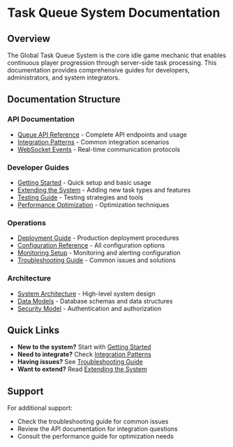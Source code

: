 # Task Queue System Documentation

## Overview

The Global Task Queue System is the core idle game mechanic that enables continuous player progression through server-side task processing. This documentation provides comprehensive guides for developers, administrators, and system integrators.

## Documentation Structure

### API Documentation
- [Queue API Reference](./api/QueueAPI.md) - Complete API endpoints and usage
- [Integration Patterns](./api/IntegrationPatterns.md) - Common integration scenarios
- [WebSocket Events](./api/WebSocketEvents.md) - Real-time communication protocols

### Developer Guides
- [Getting Started](./guides/GettingStarted.md) - Quick setup and basic usage
- [Extending the System](./guides/ExtendingSystem.md) - Adding new task types and features
- [Testing Guide](./guides/TestingGuide.md) - Testing strategies and tools
- [Performance Optimization](./guides/PerformanceOptimization.md) - Optimization techniques

### Operations
- [Deployment Guide](./operations/DeploymentGuide.md) - Production deployment procedures
- [Configuration Reference](./operations/ConfigurationReference.md) - All configuration options
- [Monitoring Setup](./operations/MonitoringSetup.md) - Monitoring and alerting configuration
- [Troubleshooting Guide](./operations/TroubleshootingGuide.md) - Common issues and solutions

### Architecture
- [System Architecture](./architecture/SystemArchitecture.md) - High-level system design
- [Data Models](./architecture/DataModels.md) - Database schemas and data structures
- [Security Model](./architecture/SecurityModel.md) - Authentication and authorization

## Quick Links

- **New to the system?** Start with [Getting Started](./guides/GettingStarted.md)
- **Need to integrate?** Check [Integration Patterns](./api/IntegrationPatterns.md)
- **Having issues?** See [Troubleshooting Guide](./operations/TroubleshootingGuide.md)
- **Want to extend?** Read [Extending the System](./guides/ExtendingSystem.md)

## Support

For additional support:
- Check the troubleshooting guide for common issues
- Review the API documentation for integration questions
- Consult the performance guide for optimization needs